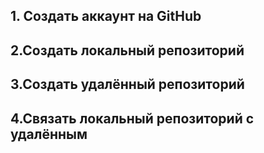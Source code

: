 ## 1. Создать аккаунт на GitHub
## 2.Создать локальный репозиторий
## 3.Создать удалённый репозиторий
## 4.Связать локальный репозиторий с удалённым